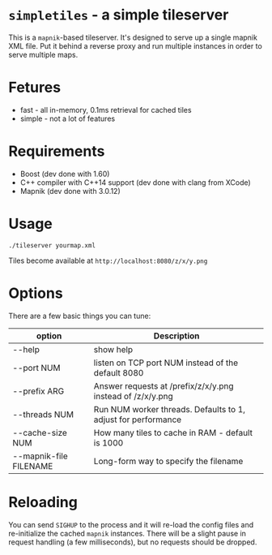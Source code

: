 # `simpletiles` - a simple tileserver

This is a `mapnik`-based tileserver.  It's designed to serve up a single mapnik XML file.
Put it behind a reverse proxy and run multiple instances in order to serve multiple maps.

# Fetures

  - fast - all in-memory, 0.1ms retrieval for cached tiles
  - simple - not a lot of features

# Requirements

  - Boost (dev done with 1.60)
  - C++ compiler with C++14 support (dev done with clang from XCode)
  - Mapnik (dev done with 3.0.12)

# Usage

`./tileserver yourmap.xml`

Tiles become available at `http://localhost:8080/z/x/y.png`

# Options

There are a few basic things you can tune:

| option | Description |
|--------|--|
| --help | show help |
| --port NUM | listen on TCP port NUM instead of the default 8080 |
| --prefix ARG | Answer requests at /prefix/z/x/y.png instead of /z/x/y.png |
| --threads NUM | Run NUM worker threads.  Defaults to 1, adjust for performance |
| --cache-size NUM | How many tiles to cache in RAM - default is 1000 |
| --mapnik-file FILENAME | Long-form way to specify the filename |

# Reloading

You can send `SIGHUP` to the process and it will re-load the config files and re-initialize
the cached `mapnik` instances.  There will be a slight pause in request handling (a few milliseconds),
but no requests should be dropped.
